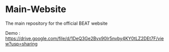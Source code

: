 # Main-Website
The main repository for the official BEAT website 

Demo : https://drive.google.com/file/d/1DeQ3Ge2Bvx90Ir5nvby4KY0tLZ2DEt7F/view?usp=sharing
